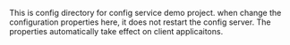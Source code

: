 This is config directory for config service demo project.
when change the configuration properties here, it does not restart the config server. The properties automatically take effect on client applicaitons.
